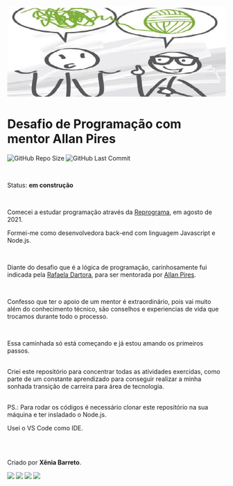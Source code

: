 <h1 align="center">
  <img src="./assets/mentor_.jpg" width="600">
<p align="center"><p>
</h1>

# Desafio de Programação com mentor Allan Pires

<p align="justify">
  <a>
    <img alt="GitHub Repo Size" src="https://img.shields.io/github/repo-size/xeniabarreto/Desafio_Mentor">
    <img alt="GitHub Last Commit" src="https://img.shields.io/github/last-commit/xeniabarreto/Desafio_Mentor">
  </a>
</p>
<br>

Status: **em construção**

<br>

Comecei a estudar programação através da <a href="https://www.linkedin.com/company/reprogramabr/">Reprograma</a>, em agosto de 2021. 

Formei-me como desenvolvedora back-end com linguagem Javascript e Node.js. 

<br>

Diante do desafio que é a lógica de programação, carinhosamente fui indicada pela  <a href="https://www.linkedin.com/in/siglyane/">Rafaela Dartora</a>, para ser mentorada por <a href="https://www.linkedin.com/in/allan-pires/">Allan Pires</a>.

<br>

Confesso que ter o apoio de um mentor é extraordinário, pois vai muito além do conhecimento técnico, são conselhos e  experiencias de vida que trocamos durante todo o processo.

<br>


Essa caminhada só está começando e já estou amando os primeiros passos.

<br>
Criei este repositório para concentrar todas as atividades exercidas, como parte de um constante aprendizado para conseguir realizar a minha sonhada transição de carreira para área de tecnologia.

<br>
<br>

PS.: Para rodar os códigos é necessário clonar este repositório na sua máquina e ter insladado o Node.js.

Usei o VS Code como IDE.
<br>
<br>



<br>

Criado por **Xênia Barreto**.
<br>



  <div>
    <a href="https://www.linkedin.com/in/xênia-barreto-020334209/" target="_blank"><img src="https://img.shields.io/badge/-LinkedIn-%230077B5?style=for-the-badge&logo=linkedin&logoColor=white" target="_blank"></a>  
  <a href = "https://github.com/xeniabarreto/"><img src="https://img.shields.io/badge/GitHub-black?style=for-the-badge&logo=github&logoColor=white" target="_blank"></a>
   <a href = "mailto:xeniabarreto22@gmail.com"><img src="https://img.shields.io/badge/Gmail-D14836?style=for-the-badge&logo=gmail&logoColor=white" target="_blank"></a>
   <a href="https://instagram.com/xeniabarreto" target="_blank"><img src="https://img.shields.io/badge/-Instagram-%23E4405F?style=for-the-badge&logo=instagram&logoColor=white" target="_blank"></a>
 </div>
  

